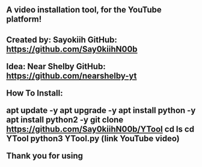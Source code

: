 <h2> A video installation tool, for the YouTube platform!<h2/>

Created by: Sayokiih
GitHub: https://github.com/Say0kiihN00b

Idea: Near Shelby 
GitHub: https://github.com/nearshelby-yt

How To Install:

apt update -y 
apt upgrade -y
apt install python -y
apt install python2 -y
git clone https://github.com/Say0kiihN00b/YTool
cd
ls
cd YTool
python3 YTool.py
(link YouTube video)

Thank you for using

